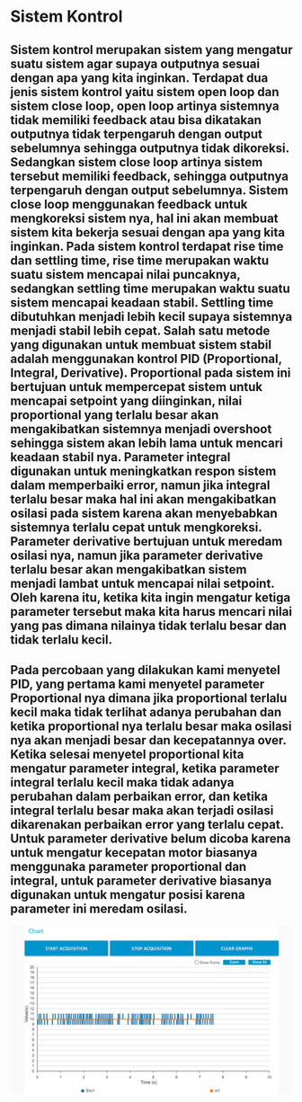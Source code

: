 # Sistem Kontrol 
## Sistem kontrol merupakan sistem yang mengatur suatu sistem agar supaya outputnya sesuai dengan apa yang kita inginkan. Terdapat dua jenis sistem kontrol yaitu sistem open loop dan sistem close loop, open loop artinya sistemnya tidak memiliki feedback atau bisa dikatakan outputnya tidak terpengaruh dengan output sebelumnya sehingga outputnya tidak dikoreksi. Sedangkan sistem close loop artinya sistem tersebut memiliki feedback, sehingga outputnya terpengaruh dengan output sebelumnya. Sistem close loop menggunakan feedback untuk mengkoreksi sistem nya, hal ini akan membuat sistem kita bekerja sesuai dengan apa yang kita inginkan. Pada sistem kontrol terdapat rise time dan settling time, rise time merupakan waktu suatu sistem mencapai nilai puncaknya, sedangkan settling time merupakan waktu suatu sistem mencapai keadaan stabil. Settling time dibutuhkan menjadi lebih kecil supaya sistemnya menjadi stabil lebih cepat. Salah satu metode yang digunakan untuk membuat sistem stabil adalah menggunakan kontrol PID (Proportional, Integral, Derivative). Proportional pada sistem ini bertujuan untuk mempercepat sistem untuk mencapai setpoint yang diinginkan, nilai proportional yang terlalu besar akan mengakibatkan sistemnya menjadi overshoot sehingga sistem akan lebih lama untuk mencari keadaan stabil nya. Parameter integral digunakan untuk meningkatkan respon sistem dalam memperbaiki error, namun jika integral terlalu besar maka hal ini akan mengakibatkan osilasi pada sistem karena akan menyebabkan sistemnya terlalu cepat untuk mengkoreksi. Parameter derivative bertujuan untuk meredam osilasi nya, namun jika parameter derivative terlalu besar akan mengakibatkan sistem menjadi lambat untuk mencapai nilai setpoint. Oleh karena itu, ketika kita ingin mengatur ketiga parameter tersebut maka kita harus mencari nilai yang pas dimana nilainya tidak terlalu besar dan tidak terlalu kecil.
## Pada percobaan yang dilakukan kami menyetel PID, yang pertama kami menyetel parameter Proportional nya dimana jika proportional terlalu kecil maka tidak terlihat adanya perubahan dan ketika proportional nya terlalu besar maka osilasi nya akan menjadi besar dan kecepatannya over. Ketika selesai menyetel proportional kita mengatur parameter integral, ketika parameter integral terlalu kecil maka tidak adanya perubahan dalam perbaikan error, dan ketika integral terlalu besar maka akan terjadi osilasi dikarenakan perbaikan error yang terlalu cepat. Untuk parameter derivative belum dicoba karena untuk mengatur kecepatan motor biasanya menggunaka parameter proportional dan integral, untuk parameter derivative biasanya digunakan untuk mengatur posisi karena parameter ini meredam osilasi.
![monitor osilasi kontrol PID](https://github.com/miftahfqih/Program-KRTMI/blob/main/Febrian/P3/WhatsApp%20Image%202024-11-21%20at%2021.57.36_9825ad08.jpg)
